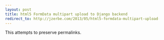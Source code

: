 ```yaml
---
layout: post
title: html5 FormData multipart upload to Django backend
redirect_to: http://jzerbe.com/2013/05/html5-formdata-multipart-upload-to-django-backend/
---
```

This attempts to preserve permalinks.
